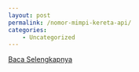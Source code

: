 ```yaml
---
layout: post
permalink: /nomor-mimpi-kereta-api/
categories:
    - Uncategorized
---
```


[Baca Selengkapnya](/03)